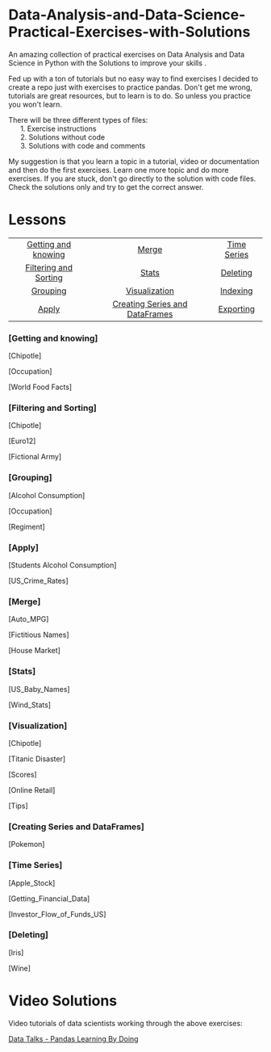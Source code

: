 # Data-Analysis-and-Data-Science-Practical-Exercises-with-Solutions
An amazing collection of practical exercises on Data Analysis and Data Science in Python with the Solutions to improve your skills .



Fed up with a ton of tutorials but no easy way to find exercises I decided to create a repo just with exercises to practice pandas.
Don't get me wrong, tutorials are great resources, but to learn is to do. So unless you practice you won't learn.

There will be three different types of files:  
&nbsp;&nbsp;&nbsp;&nbsp;&nbsp;&nbsp;1. Exercise instructions  
&nbsp;&nbsp;&nbsp;&nbsp;&nbsp;&nbsp;2. Solutions without code  
&nbsp;&nbsp;&nbsp;&nbsp;&nbsp;&nbsp;3. Solutions with code and comments

My suggestion is that you learn a topic in a tutorial, video or documentation and then do the first exercises.
Learn one more topic and do more exercises. If you are stuck, don't go directly to the solution with code files. Check the solutions only and try to get the correct answer.


# Lessons

|				                                  |				                                   |                   |
|:-----------------------------------------------:|:----------------------------------------------:|:-----------------:|
|[Getting and knowing](#getting-and-knowing)      | [Merge](#merge)                                |[Time Series](#time-series)|
|[Filtering and Sorting](#filtering-and-sorting)  | [Stats](#stats)                                |[Deleting](#deleting)       |
|[Grouping](#grouping)							  | [Visualization](#visualization)                |[Indexing](#Indexing)           |
|[Apply](#apply)							      | [Creating Series and DataFrames](#creating-series-and-dataframes) 		            |[Exporting](#Expoting)|

### [Getting and knowing]
[Chipotle] 

[Occupation]

[World Food Facts]


### [Filtering and Sorting]

[Chipotle]

[Euro12]

[Fictional Army]

### [Grouping]

[Alcohol Consumption]

[Occupation] 

[Regiment]


### [Apply]

[Students Alcohol Consumption]  

[US_Crime_Rates]   


### [Merge]

[Auto_MPG]

[Fictitious Names]

[House Market]


### [Stats]

[US_Baby_Names]

[Wind_Stats]


### [Visualization]

[Chipotle]

[Titanic Disaster]

[Scores]

[Online Retail]

[Tips]


### [Creating Series and DataFrames]

[Pokemon]

### [Time Series] 

[Apple_Stock]

[Getting_Financial_Data]

[Investor_Flow_of_Funds_US] 


### [Deleting] 

[Iris] 

[Wine]


# Video Solutions

Video tutorials of data scientists working through the above exercises:

[Data Talks - Pandas Learning By Doing](https://www.youtube.com/watch?v=pu3IpU937xs&list=PLgJhDSE2ZLxaY_DigHeiIDC1cD09rXgJv)

